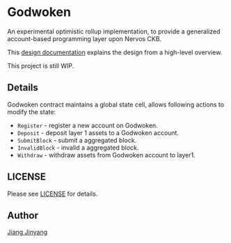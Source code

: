 # Godwoken

An experimental optimistic rollup implementation, to provide a generalized account-based programming layer upon Nervos CKB.

This [design documentation](https://github.com/jjyr/godwoken/blob/master/docs/design.md) explains the design from a high-level overview.

This project is still WIP.

## Details

Godwoken contract maintains a global state cell, allows following actions to modify the state:

* `Register` - register a new account on Godwoken.
* `Deposit` - deposit layer 1 assets to a Godwoken account.
* `SubmitBlock` - submit a aggregated block.
* `InvalidBlock` - invalid a aggregated block.
* `Withdraw` - withdraw assets from Godwoken account to layer1.

## LICENSE

Please see [LICENSE](https://github.com/jjyr/godwoken/blob/master/LICENSE.txt) for details.

## Author

[Jiang Jinyang](jjyruby@gmail.com)
